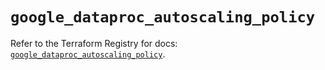 # `google_dataproc_autoscaling_policy`

Refer to the Terraform Registry for docs: [`google_dataproc_autoscaling_policy`](https://registry.terraform.io/providers/hashicorp/google/6.6.0/docs/resources/dataproc_autoscaling_policy).

